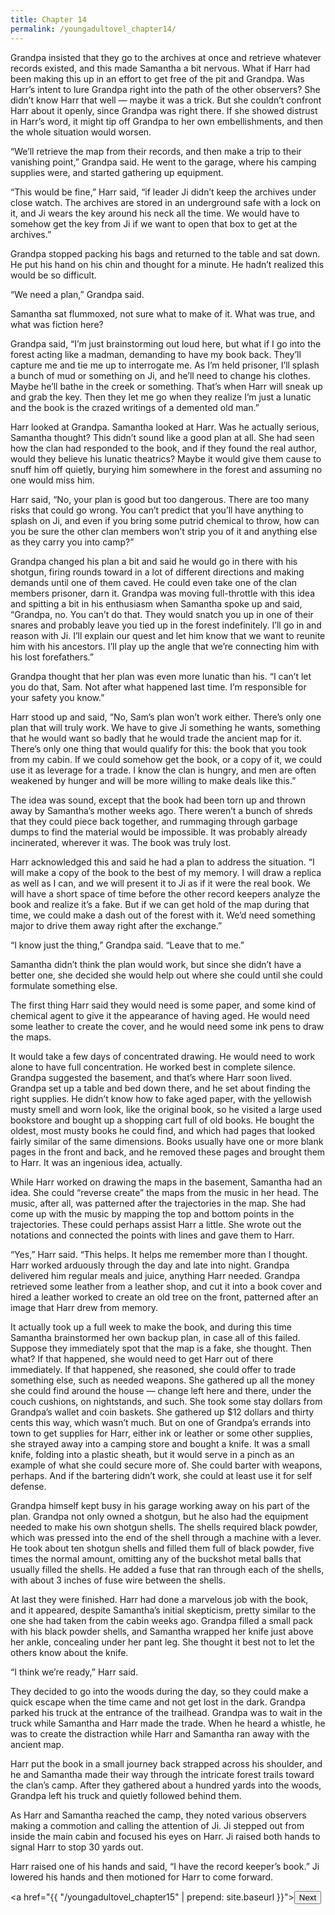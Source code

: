 ```yaml
---
title: Chapter 14
permalink: /youngadultovel_chapter14/
---
```


Grandpa insisted that they go to the archives at once and retrieve whatever records existed, and this made Samantha a bit nervous. What if Harr had been making this up in an effort to get free of the pit and Grandpa. Was Harr’s intent to lure Grandpa right into the path of the other observers? She didn’t know Harr that well — maybe it was a trick. But she couldn’t confront Harr about it openly, since Grandpa was right there. If she showed distrust in Harr’s word, it might tip off Grandpa to her own embellishments, and then the whole situation would worsen.

“We’ll retrieve the map from their records, and then make a trip to their vanishing point,” Grandpa said. He went to the garage, where his camping supplies were, and started gathering up equipment.

“This would be fine,” Harr said, “if leader Ji didn’t keep the archives under close watch. The archives are stored in an underground safe with a lock on it, and Ji wears the key around his neck all the time. We would have to somehow get the key from Ji if we want to open that box to get at the archives.”

Grandpa stopped packing his bags and returned to the table and sat down. He put his hand on his chin and thought for a minute. He hadn’t realized this would be so difficult.

“We need a plan,” Grandpa said.

Samantha sat flummoxed, not sure what to make of it. What was true, and what was fiction here?

Grandpa said, “I’m just brainstorming out loud here, but what if I go into the forest acting like a madman, demanding to have my book back. They’ll capture me and tie me up to interrogate me. As I’m held prisoner, I’ll splash a bunch of mud or something on Ji, and he’ll need to change his clothes. Maybe he’ll bathe in the creek or something. That’s when Harr will sneak up and grab the key. Then they let me go when they realize I’m just a lunatic and the book is the crazed writings of a demented old man.”

Harr looked at Grandpa. Samantha looked at Harr. Was he actually serious, Samantha thought? This didn’t sound like a good plan at all. She had seen how the clan had responded to the book, and if they found the real author, would they believe his lunatic theatrics? Maybe it would give them cause to snuff him off quietly, burying him somewhere in the forest and assuming no one would miss him.

Harr said, “No, your plan is good but too dangerous. There are too many risks that could go wrong. You can’t predict that you’ll have anything to splash on Ji, and even if you bring some putrid chemical to throw, how can you be sure the other clan members won’t strip you of it and anything else as they carry you into camp?”

Grandpa changed his plan a bit and said he would go in there with his shotgun, firing rounds toward in a lot of different directions and making demands until one of them caved. He could even take one of the clan members prisoner, darn it. Grandpa was moving full-throttle with this idea and spitting a bit in his enthusiasm when Samantha spoke up and said, “Grandpa, no. You can’t do that. They would snatch you up in one of their snares and probably leave you tied up in the forest indefinitely. I’ll go in and reason with Ji. I’ll explain our quest and let him know that we want to reunite him with his ancestors. I’ll play up the angle that we’re connecting him with his lost forefathers.”

Grandpa thought that her plan was even more lunatic than his. “I can’t let you do that, Sam. Not after what happened last time. I’m responsible for your safety you know.”

Harr stood up and said, “No, Sam’s plan won’t work either. There’s only one plan that will truly work. We have to give Ji something he wants, something that he would want so badly that he would trade the ancient map for it. There’s only one thing that would qualify for this: the book that you took from my cabin. If we could somehow get the book, or a copy of it, we could use it as leverage for a trade. I know the clan is hungry, and men are often weakened by hunger and will be more willing to make deals like this.”

The idea was sound, except that the book had been torn up and thrown away by Samantha’s mother weeks ago. There weren’t a bunch of shreds that they could piece back together, and rummaging through garbage dumps to find the material would be impossible. It was probably already incinerated, wherever it was. The book was truly lost.

Harr acknowledged this and said he had a plan to address the situation. “I will make a copy of the book to the best of my memory. I will draw a replica as well as I can, and we will present it to Ji as if it were the real book. We will have a short space of time before the other record keepers analyze the book and realize it’s a fake. But if we can get hold of the map during that time, we could make a dash out of the forest with it. We’d need something major to drive them away right after the exchange.”

“I know just the thing,” Grandpa said. “Leave that to me.”

Samantha didn’t think the plan would work, but since she didn’t have a better one, she decided she would help out where she could until she could formulate something else.

The first thing Harr said they would need is some paper, and some kind of chemical agent to give it the appearance of having aged. He would need some leather to create the cover, and he would need some ink pens to draw the maps.

It would take a few days of concentrated drawing. He would need to work alone to have full concentration. He worked best in complete silence. Grandpa suggested the basement, and that’s where Harr soon lived. Grandpa set up a table and bed down there, and he set about finding the right supplies. He didn’t know how to fake aged paper, with the yellowish musty smell and worn look, like the original book, so he visited a large used bookstore and bought up a shopping cart full of old books. He bought the oldest, most musty books he could find, and which had pages that looked fairly similar of the same dimensions. Books usually have one or more blank pages in the front and back, and he removed these pages and brought them to Harr. It was an ingenious idea, actually.

While Harr worked on drawing the maps in the basement, Samantha had an idea. She could “reverse create” the maps from the music in her head. The music, after all, was patterned after the trajectories in the map. She had come up with the music by mapping the top and bottom points in the trajectories. These could perhaps assist Harr a little. She wrote out the notations and connected the points with lines and gave them to Harr.

“Yes,” Harr said. “This helps. It helps me remember more than I thought. Harr worked arduously through the day and late into night. Grandpa delivered him regular meals and juice, anything Harr needed. Grandpa retrieved some leather from a leather shop, and cut it into a book cover and hired a leather worked to create an old tree on the front, patterned after an image that Harr drew from memory.

It actually took up a full week to make the book, and during this time Samantha brainstormed her own backup plan, in case all of this failed. Suppose they immediately spot that the map is a fake, she thought. Then what? If that happened, she would need to get Harr out of there immediately. If that happened, she reasoned, she could offer to trade something else, such as needed weapons. She gathered up all the money she could find around the house — change left here and there, under the couch cushions, on nightstands, and such. She took some stay dollars from Grandpa’s wallet and coin baskets. She gathered up $12 dollars and thirty cents this way, which wasn’t much. But on one of Grandpa’s errands into town to get supplies for Harr, either ink or leather or some other supplies, she strayed away into a camping store and bought a knife. It was a small knife, folding into a plastic sheath, but it would serve in a pinch as an example of what she could secure more of. She could barter with weapons, perhaps. And if the bartering didn’t work, she could at least use it for self defense.

Grandpa himself kept busy in his garage working away on his part of the plan. Grandpa not only owned a shotgun, but he also had the equipment needed to make his own shotgun shells. The shells required black powder, which was pressed into the end of the shell through a machine with a lever. He took about ten shotgun shells and filled them full of black powder, five times the normal amount, omitting any of the buckshot metal balls that usually filled the shells. He added a fuse that ran through each of the shells, with about 3 inches of fuse wire between the shells.

At last they were finished. Harr had done a marvelous job with the book, and it appeared, despite Samantha’s initial skepticism, pretty similar to the one she had taken from the cabin weeks ago. Grandpa filled a small pack with his black powder shells, and Samantha wrapped her knife just above her ankle, concealing under her pant leg. She thought it best not to let the others know about the knife.

“I think we’re ready,” Harr said.

They decided to go into the woods during the day, so they could make a quick escape when the time came and not get lost in the dark. Grandpa parked his truck at the entrance of the trailhead. Grandpa was to wait in the truck while Samantha and Harr made the trade. When he heard a whistle, he was to create the distraction while Harr and Samantha ran away with the ancient map.

Harr put the book in a small journey back strapped across his shoulder, and he and Samantha made their way through the intricate forest trails toward the clan’s camp. After they gathered about a hundred yards into the woods, Grandpa left his truck and quietly followed behind them.

As Harr and Samantha reached the camp, they noted various observers making a commotion and calling the attention of Ji. Ji stepped out from inside the main cabin and focused his eyes on Harr. Ji raised both hands to signal Harr to stop 30 yards out.

Harr raised one of his hands and said, “I have the record keeper’s book.” Ji lowered his hands and then motioned for Harr to come forward.

<a href="{{ "/youngadultovel_chapter15" | prepend: site.baseurl }}"><button type="button" class="btn btn-warning">Next</button></a>

